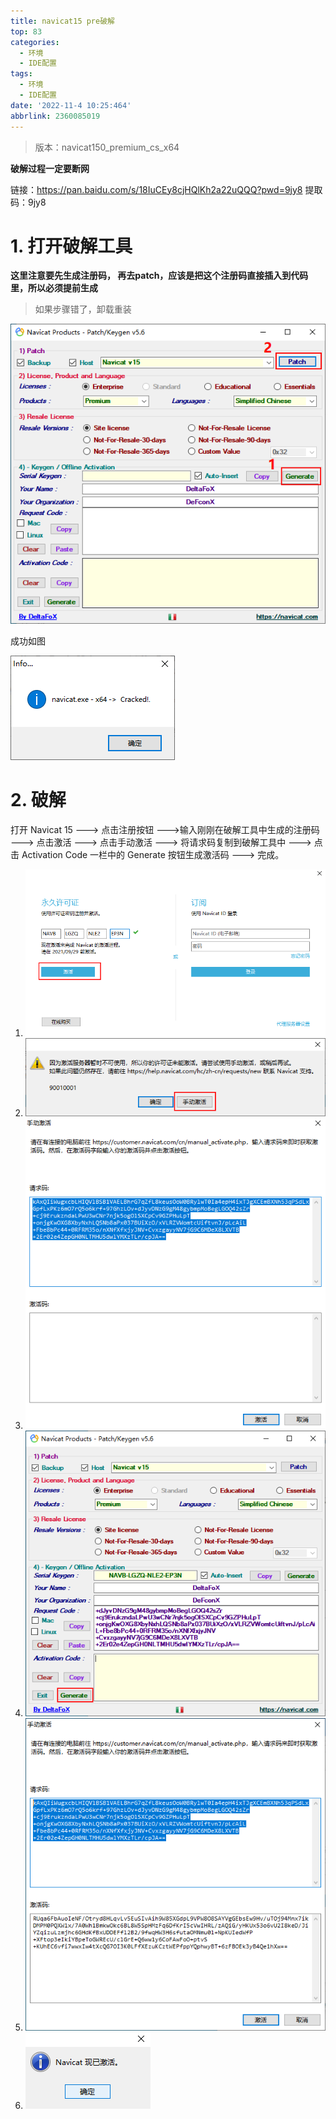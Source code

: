 ```yaml
---
title: navicat15 pre破解
top: 83
categories:
  - 环境
  - IDE配置
tags:
  - 环境
  - IDE配置
date: '2022-11-4 10:25:464'
abbrlink: 2360085019
---
```


> 版本：navicat150_premium_cs_x64

<!--more-->

**破解过程一定要断网**

链接：https://pan.baidu.com/s/18IuCEy8cjHQlKh2a22uQQQ?pwd=9jy8 
提取码：9jy8 

# 1. 打开破解工具

**这里注意要先生成注册码， 再去patch，应该是把这个注册码直接插入到代码里，所以必须提前生成**

> 如果步骤错了，卸载重装

![2130277-20210905095940437-366568633-16675290031443](3-navicat破解/2130277-20210905095940437-366568633-16675290031443.png)

成功如图

![2130277-20210905095940447-473466120](3-navicat破解/2130277-20210905095940447-473466120.png)

# 2. 破解

打开 Navicat 15 ---> 点击注册按钮 --->输入刚刚在破解工具中生成的注册码 ---> 点击激活 ---> 点击手动激活 ---> 将请求码复制到破解工具中 ---> 点击 Activation Code 一栏中的 Generate 按钮生成激活码 ---> 完成。

1. ![2130277-20210905095940465-1157379668](3-navicat破解/2130277-20210905095940465-1157379668.png)
2. ![2130277-20210905095940488-112359369](3-navicat破解/2130277-20210905095940488-112359369.png)
3. ![2130277-20210905095940449-953010719](3-navicat破解/2130277-20210905095940449-953010719.png)
4. ![2130277-20210905095940488-1057537874](3-navicat破解/2130277-20210905095940488-1057537874.png)
5. ![2130277-20210905095940489-1724084629](3-navicat破解/2130277-20210905095940489-1724084629.png)
6. ![2130277-20210905095940459-1323562422](3-navicat破解/2130277-20210905095940459-1323562422.png)

